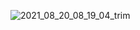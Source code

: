 ![2021_08_20_08_19_04_trim](https://user-images.githubusercontent.com/81047480/130206041-de286f49-848d-4f3b-96f8-3ebddd86f1c9.gif)
